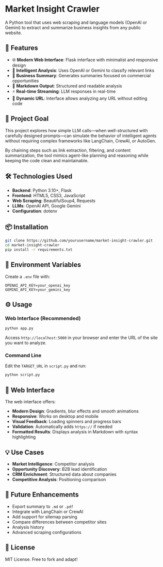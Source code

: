 # Market Insight Crawler

A Python tool that uses web scraping and language models (OpenAI or Gemini) to extract and summarize business insights from any public website.

## 🚀 Features

- 🌐 **Modern Web Interface**: Flask interface with minimalist and responsive design  
- 🤖 **Intelligent Analysis**: Uses OpenAI or Gemini to classify relevant links  
- 🧠 **Business Summary**: Generates summaries focused on commercial opportunities  
- 📝 **Markdown Output**: Structured and readable analysis  
- ⚡ **Real-time Streaming**: LLM responses in real-time  
- 🔄 **Dynamic URL**: Interface allows analyzing any URL without editing code  

## 🎯 Project Goal

This project explores how simple LLM calls—when well-structured with carefully designed prompts—can simulate the behavior of intelligent agents without requiring complex frameworks like LangChain, CrewAI, or AutoGen.

By chaining steps such as link extraction, filtering, and content summarization, the tool mimics agent-like planning and reasoning while keeping the code clean and maintainable.

## 🛠️ Technologies Used

- **Backend**: Python 3.10+, Flask  
- **Frontend**: HTML5, CSS3, JavaScript  
- **Web Scraping**: BeautifulSoup4, Requests  
- **LLMs**: OpenAI API, Google Gemini  
- **Configuration**: dotenv  

## 📦 Installation

```bash
git clone https://github.com/yourusername/market-insight-crawler.git
cd market-insight-crawler
pip install -r requirements.txt
```

## 🔐 Environment Variables

Create a `.env` file with:

```env
OPENAI_API_KEY=your_openai_key
GEMINI_API_KEY=your_gemini_key
```

## ⚙️ Usage

### Web Interface (Recommended)

```bash
python app.py
```

Access `http://localhost:5000` in your browser and enter the URL of the site you want to analyze.

### Command Line

Edit the `TARGET_URL` in `script.py` and run:

```bash
python script.py
```

## 🎨 Web Interface

The web interface offers:

- **Modern Design**: Gradients, blur effects and smooth animations  
- **Responsive**: Works on desktop and mobile  
- **Visual Feedback**: Loading spinners and progress bars  
- **Validation**: Automatically adds `https://` if needed  
- **Formatted Results**: Displays analysis in Markdown with syntax highlighting  

## 💡 Use Cases

- **Market Intelligence**: Competitor analysis  
- **Opportunity Discovery**: B2B lead identification  
- **CRM Enrichment**: Structured data about companies  
- **Competitive Analysis**: Positioning comparison  

## 🧩 Future Enhancements

- Export summary to `.md` or `.pdf`  
- Integrate with LangChain or CrewAI  
- Add support for sitemap parsing  
- Compare differences between competitor sites  
- Analysis history  
- Advanced scraping configurations  

## 📄 License

MIT License. Free to fork and adapt!

